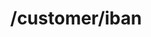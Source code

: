 ---
title: /customer/iban
excerpt: Create an Iban account for a given customer
api:
  file: swagger (2).json
  operationId: AddIban
hidden: false
---